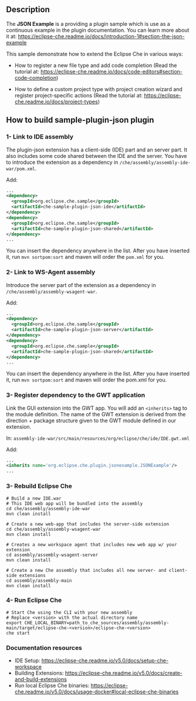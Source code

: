 ## Description

The **JSON Example** is a providing a plugin sample which is use as a continuous example in the plugin documentation. You can learn more about it at: https://eclipse-che.readme.io/docs/introduction-1#section-the-json-example

This sample demonstrate how to extend the Eclipse Che in various ways:
- How to register a new file type and add code completion (Read the tutorial at: https://eclipse-che.readme.io/docs/code-editors#section-code-completion)  

- How to define a custom project type with project creation wizard and register project-specific actions (Read the tutorial at: https://eclipse-che.readme.io/docs/project-types)


## How to build sample-plugin-json plugin

### 1- Link to IDE assembly

The plugin-json extension has a client-side (IDE) part and an server part. It also includes some code shared between the IDE and the server. You have to introduce the extension as a dependency in `/che/assembly/assembly-ide-war/pom.xml`. 

Add: 
```XML
...
<dependency>
  <groupId>org.eclipse.che.sample</groupId>
  <artifactId>che-sample-plugin-json-ide</artifactId>
</dependency>
<dependency>
  <groupId>org.eclipse.che.sample</groupId>
  <artifactId>che-sample-plugin-json-shared</artifactId>
</dependency>
...
```

You can insert the dependency anywhere in the list. After you have inserted it, run `mvn sortpom:sort` and maven will order the `pom.xml` for you.


### 2- Link to WS-Agent assembly

Introduce the server part of the extension as a dependency in `/che/assembly/assembly-wsagent-war`. 

Add: 
```XML
...
<dependency>
  <groupId>org.eclipse.che.sample</groupId>
  <artifactId>che-sample-plugin-json-server</artifactId>
</dependency>
<dependency>
  <groupId>org.eclipse.che.sample</groupId>
  <artifactId>che-sample-plugin-json-shared</artifactId>
</dependency>
...
```

You can insert the dependency anywhere in the list. After you have inserted it, run `mvn sortpom:sort` and maven will order the pom.xml for you.

### 3- Register dependency to the GWT application

Link the GUI extension into the GWT app. You will add an `<inherits>` tag to the module definition. The name of the GWT extension is derived from the direction + package structure given to the GWT module defined in our extension.

In: `assembly-ide-war/src/main/resources/org/eclipse/che/ide/IDE.gwt.xml`

Add:
```XML
...
<inherits name='org.eclipse.che.plugin.jsonexample.JSONExample'/>
...
```

### 3- Rebuild Eclipse Che


```Shell
# Build a new IDE.war
# This IDE web app will be bundled into the assembly
cd che/assembly/assembly-ide-war
mvn clean install

# Create a new web-app that includes the server-side extension
cd che/assembly/assembly-wsagent-war
mvn clean install

# Creates a new workspace agent that includes new web app w/ your extension
cd assembly/assembly-wsagent-server
mvn clean install

# Create a new Che assembly that includes all new server- and client-side extensions
cd assembly/assembly-main
mvn clean install
```

### 4- Run Eclipse Che

```Shell
# Start Che using the CLI with your new assembly
# Replace <version> with the actual directory name
export CHE_LOCAL_BINARY=path_to_che_sources/assembly/assembly-main/target/eclipse-che-<version>/eclipse-che-<version>
che start
```


### Documentation resources

- IDE Setup: https://eclipse-che.readme.io/v5.0/docs/setup-che-workspace  
- Building Extensions: https://eclipse-che.readme.io/v5.0/docs/create-and-build-extensions
- Run local Eclipse Che binaries: https://eclipse-che.readme.io/v5.0/docs/usage-docker#local-eclipse-che-binaries
